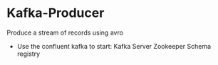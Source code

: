 # Kafka-Producer
Produce a stream of records using avro 

- Use the confluent kafka to start:
    Kafka Server
    Zookeeper
    Schema registry
  
  
